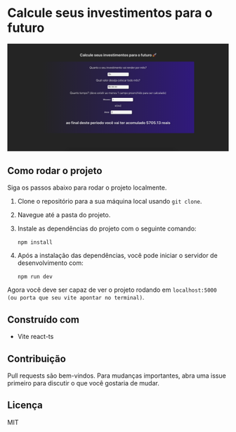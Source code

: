 # Calcule seus investimentos para o futuro

![imagem demo](./app-demo-img.png)

## Como rodar o projeto

Siga os passos abaixo para rodar o projeto localmente.

1. Clone o repositório para a sua máquina local usando `git clone`.

2. Navegue até a pasta do projeto.

3. Instale as dependências do projeto com o seguinte comando:
    ```
    npm install
    ```

4. Após a instalação das dependências, você pode iniciar o servidor de desenvolvimento com:
    ```
    npm run dev
    ```

Agora você deve ser capaz de ver o projeto rodando em `localhost:5000 (ou porta que seu vite apontar no terminal)`.

## Construído com

- Vite react-ts

## Contribuição

Pull requests são bem-vindos. Para mudanças importantes, abra uma issue primeiro para discutir o que você gostaria de mudar.

## Licença

MIT
